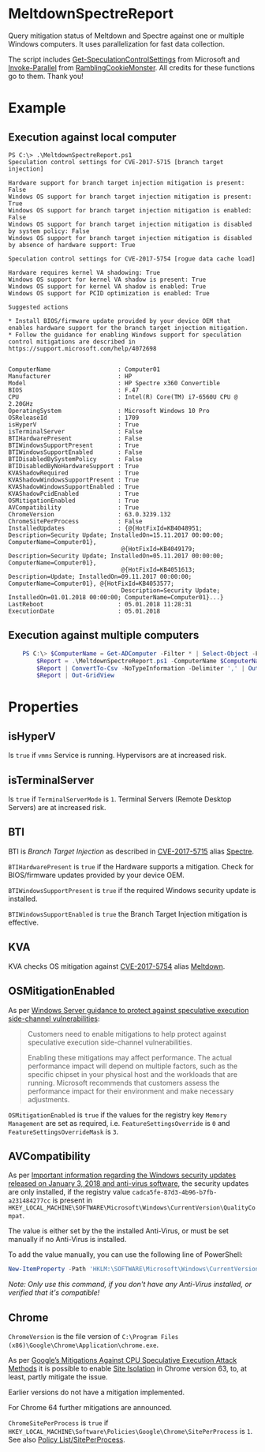 # MeltdownSpectreReport
Query mitigation status of Meltdown and Spectre against one or multiple Windows computers. It uses parallelization for fast data collection.

The script includes [Get-SpeculationControlSettings](https://www.powershellgallery.com/packages/SpeculationControl/1.0.1/Content/SpeculationControl.psm1) from Microsoft and [Invoke-Parallel](https://github.com/RamblingCookieMonster/Invoke-Parallel) from [RamblingCookieMonster](https://github.com/RamblingCookieMonster). All credits for these functions go to them. Thank you!

# Example
## Execution against local computer

    PS C:\> .\MeltdownSpectreReport.ps1
    Speculation control settings for CVE-2017-5715 [branch target injection]

    Hardware support for branch target injection mitigation is present: False
    Windows OS support for branch target injection mitigation is present: True
    Windows OS support for branch target injection mitigation is enabled: False
    Windows OS support for branch target injection mitigation is disabled by system policy: False
    Windows OS support for branch target injection mitigation is disabled by absence of hardware support: True

    Speculation control settings for CVE-2017-5754 [rogue data cache load]

    Hardware requires kernel VA shadowing: True
    Windows OS support for kernel VA shadow is present: True
    Windows OS support for kernel VA shadow is enabled: True
    Windows OS support for PCID optimization is enabled: True

    Suggested actions

    * Install BIOS/firmware update provided by your device OEM that enables hardware support for the branch target injection mitigation.
    * Follow the guidance for enabling Windows support for speculation control mitigations are described in https://support.microsoft.com/help/4072698


    ComputerName                   : Computer01
    Manufacturer                   : HP
    Model                          : HP Spectre x360 Convertible
    BIOS                           : F.47
    CPU                            : Intel(R) Core(TM) i7-6560U CPU @ 2.20GHz
    OperatingSystem                : Microsoft Windows 10 Pro
    OSReleaseId                    : 1709
    isHyperV                       : True
    isTerminalServer               : False
    BTIHardwarePresent             : False
    BTIWindowsSupportPresent       : True
    BTIWindowsSupportEnabled       : False
    BTIDisabledBySystemPolicy      : False
    BTIDisabledByNoHardwareSupport : True
    KVAShadowRequired              : True
    KVAShadowWindowsSupportPresent : True
    KVAShadowWindowsSupportEnabled : True
    KVAShadowPcidEnabled           : True
    OSMitigationEnabled            : True
    AVCompatibility                : True
    ChromeVersion                  : 63.0.3239.132
    ChromeSitePerProcess           : False
    InstalledUpdates               : {@{HotFixId=KB4048951; Description=Security Update; InstalledOn=15.11.2017 00:00:00; ComputerName=Computer01},
                                    @{HotFixId=KB4049179; Description=Security Update; InstalledOn=05.11.2017 00:00:00; ComputerName=Computer01},
                                    @{HotFixId=KB4051613; Description=Update; InstalledOn=09.11.2017 00:00:00; ComputerName=Computer01}, @{HotFixId=KB4053577;
                                    Description=Security Update; InstalledOn=01.01.2018 00:00:00; ComputerName=Computer01}...}
    LastReboot                     : 05.01.2018 11:28:31
    ExecutionDate                  : 05.01.2018

## Execution against multiple computers
```powershell
    PS C:\> $ComputerName = Get-ADComputer -Filter * | Select-Object -ExpandProperty Name
        $Report = .\MeltdownSpectreReport.ps1 -ComputerName $ComputerName
        $Report | ConvertTo-Csv -NoTypeInformation -Delimiter ',' | Out-File C:\report.csv
        $Report | Out-GridView
```

# Properties
## isHyperV
Is `true` if `vmms` Service is running. Hypervisors are at increased risk.
## isTerminalServer
Is `true` if `TerminalServerMode` is `1`. Terminal Servers (Remote Desktop Servers) are at increased risk.
## BTI
BTI is *Branch Target Injection* as described in [CVE-2017-5715](https://cve.mitre.org/cgi-bin/cvename.cgi?name=CVE-2017-5715) alias [Spectre](https://spectreattack.com/).

`BTIHardwarePresent` is `true` if the Hardware supports a mitigation. Check for BIOS/firmware updates provided by your device OEM.

`BTIWindowsSupportPresent` is `true` if the required Windows security update is installed. 

`BTIWindowsSupportEnabled` is `true` the Branch Target Injection mitigation is effective.

## KVA
KVA checks OS mitigation against [CVE-2017-5754](https://cve.mitre.org/cgi-bin/cvename.cgi?name=CVE-2017-5754) alias [Meltdown](https://meltdownattack.com/).

## OSMitigationEnabled
As per [Windows Server guidance to protect against speculative execution side-channel vulnerabilities](https://support.microsoft.com/help/4072698
):

> Customers need to enable mitigations to help protect against speculative execution side-channel vulnerabilities.
> 
> Enabling these mitigations may affect performance. The actual performance impact will depend on multiple factors, such as the specific chipset in your physical host and the workloads that are running. Microsoft recommends that customers assess the performance impact for their environment and make necessary adjustments.

`OSMitigationEnabled` is `true` if the values for the registry key `Memory Management` are set as required, i.e. `FeatureSettingsOverride` is `0` and `FeatureSettingsOverrideMask` is `3`.

## AVCompatibility
As per [Important information regarding the Windows security updates released on January 3, 2018 and anti-virus software](https://support.microsoft.com/help/4072699), the security updates are only installed, if the registry value `cadca5fe-87d3-4b96-b7fb-a231484277cc` is present in `HKEY_LOCAL_MACHINE\SOFTWARE\Microsoft\Windows\CurrentVersion\QualityCompat`. 

The value is either set by the the installed Anti-Virus, or must be set manually if no Anti-Virus is installed.

To add the value manually, you can use the following line of PowerShell:
```powershell
New-ItemProperty -Path 'HKLM:\SOFTWARE\Microsoft\Windows\CurrentVersion\QualityCompat' -Name 'cadca5fe-87d3-4b96-b7fb-a231484277cc' -PropertyType DWord -Value '0x00000000'
```
*Note: Only use this command, if you don't have any Anti-Virus installed, or verified that it's compatible!*

## Chrome
`ChromeVersion` is the file version of `C:\Program Files (x86)\Google\Chrome\Application\chrome.exe`. 

As per [Google’s Mitigations Against CPU Speculative Execution Attack Methods](https://support.google.com/faqs/answer/7622138) it is possible to enable [Site Isolation](https://www.chromium.org/Home/chromium-security/site-isolation) in Chrome version 63, to, at least, partly mitigate the issue. 

Earlier versions do not have a mitigation implemented.

For Chrome 64 further mitigations are announced. 

`ChromeSitePerProcess` is `true` if `HKEY_LOCAL_MACHINE\Software\Policies\Google\Chrome\SitePerProcess` is `1`. See also [Policy List/SitePerProcess](https://www.chromium.org/administrators/policy-list-3#SitePerProcess).
